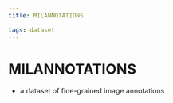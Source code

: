```yaml
---
title: MILANNOTATIONS

tags: dataset 
---
```


# MILANNOTATIONS
- a dataset of fine-grained image annotations




